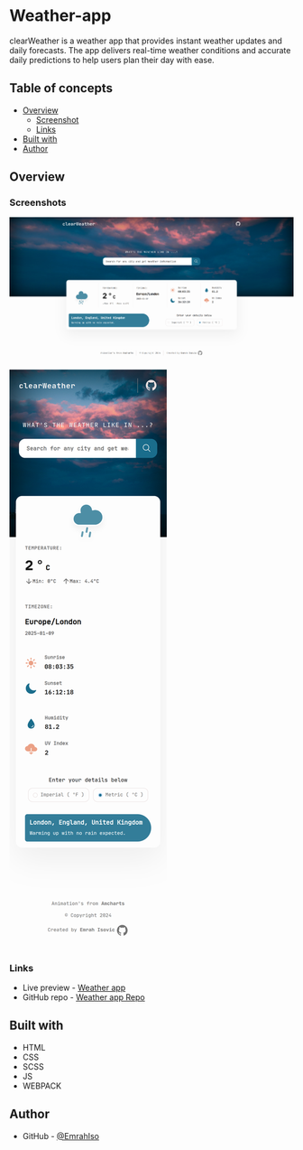 # Weather-app

clearWeather is a weather app that provides instant weather updates and daily forecasts. The app delivers real-time weather conditions and accurate daily predictions to help users plan their day with ease.

## Table of concepts

- [Overview](#overview)
  - [Screenshot](#screenshot)
  - [Links](#links)
- [Built with](#built-with)
- [Author](#author)

## Overview

### Screenshots

![Desktop](./assets/images/screenshots/ss-desktop.png)

![Mobile](./assets/images/screenshots/ss-mobile.png)

### Links

- Live preview - [Weather app](https://emrahiso.github.io/Weather-app/)
- GitHub repo - [Weather app Repo](https://github.com/EmrahIso/Weather-app.git)

## Built with

- HTML
- CSS
- SCSS
- JS
- WEBPACK

## Author

- GitHub - [@EmrahIso](https://github.com/EmrahIso)

